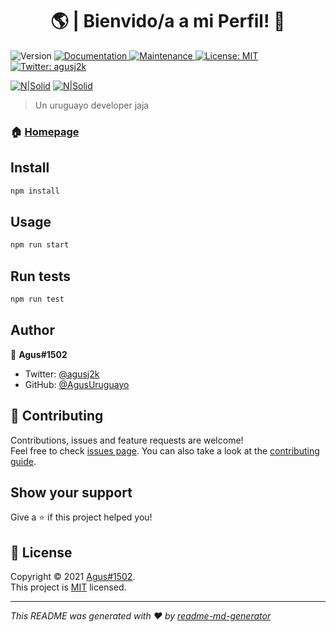 <h1 align="center">🌎 | Bienvido/a a mi Perfil! 👋</h1>
<p>
  <img alt="Version" src="https://img.shields.io/badge/version-1.0-blue.svg?cacheSeconds=2592000" />
  <a href="https://github.com/kefranabg/readme-md-generator#readme" target="_blank">
    <img alt="Documentation" src="https://img.shields.io/badge/documentation-yes-brightgreen.svg" />
  </a>

  <a href="https://github.com/kefranabg/readme-md-generator/graphs/commit-activity" target="_blank">
    <img alt="Maintenance" src="https://img.shields.io/badge/Maintained%3F-yes-green.svg" />
  </a>
  <a href="https://github.com/kefranabg/readme-md-generator/blob/master/LICENSE" target="_blank">
    <img alt="License: MIT" src="https://img.shields.io/github/license/AgusUruguayo/AgusUruguayo" />
  </a>
  <a href="https://twitter.com/agusj2k" target="_blank">
    <img alt="Twitter: agusj2k" src="https://img.shields.io/twitter/follow/agusj2k.svg?style=social" />
  </a>
</p>

[![N|Solid](https://cdn.discordapp.com/attachments/812719955417366550/835606280591769620/Sin-titulo-1.png)](https://discord.gg/bairesrp) [![N|Solid](https://cdn.discordapp.com/attachments/806248904534392923/835604795850096650/Sin-titulo-1.png)](https://discord.gg/bairesrp)



> Un uruguayo developer jaja

### 🏠 [Homepage](https://bairesrp.net/)

## Install

```sh
npm install
```

## Usage

```sh
npm run start
```

## Run tests

```sh
npm run test
```

## Author

👤 **Agus#1502**

* Twitter: [@agusj2k](https://twitter.com/agusj2k)
* GitHub: [@AgusUruguayo](https://github.com/AgusUruguayo)

## 🤝 Contributing

Contributions, issues and feature requests are welcome!<br />Feel free to check [issues page](https://github.com/kefranabg/readme-md-generator/issues). You can also take a look at the [contributing guide](https://github.com/kefranabg/readme-md-generator/blob/master/CONTRIBUTING.md).

## Show your support

Give a ⭐️ if this project helped you!

## 📝 License

Copyright © 2021 [Agus#1502](https://github.com/AgusUruguayo).<br />
This project is [MIT](https://github.com/kefranabg/readme-md-generator/blob/master/LICENSE) licensed.

***
_This README was generated with ❤️ by [readme-md-generator](https://github.com/kefranabg/readme-md-generator)_
